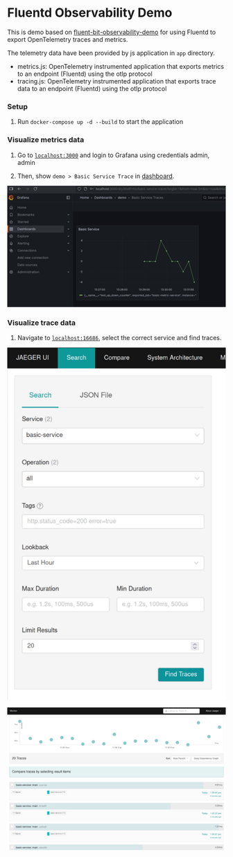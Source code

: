 # Fluentd Observability Demo

This is demo based on [fluent-bit-observability-demo](https://github.com/fluent/fluent-bit-observability-demo)
for using Fluentd to export OpenTelemetry traces and metrics.

The telemetry data have been provided by js application in `app` directory.

* metrics.js: OpenTelemetry instrumented application that exports metrics to an endpoint (Fluentd) using the otlp protocol
* tracing.js: OpenTelemetry instrumented application that exports trace data to an endpoint (Fluentd) using the otlp protocol

### Setup

1. Run `docker-compose up -d --build` to start the application

### Visualize metrics data

1. Go to [`localhost:3000`](http://localhost:3000) and login to Grafana using credentials admin, admin

2. Then, show `demo > Basic Service Trace` in [dashboard](http://localhost:3000/dashboards).

![dashboard](./assets/dashboard.png)


### Visualize trace data

1. Navigate to [`localhost:16686`](http://localhost:16686/), select the correct service and find traces.

![find-traces](./assets/find-traces.png)


![trace-data](./assets/trace-data.png)

